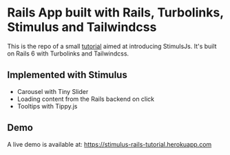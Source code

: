 # Rails App built with Rails, Turbolinks, Stimulus and Tailwindcss

This is the repo of a small [tutorial](http://bit.ly/stimulus-rails) aimed at introducing StimulsJs. It's built on Rails 6 with Turbolinks and Tailwindcss.

## Implemented with Stimulus
- Carousel with Tiny Slider
- Loading content from the Rails backend on click
- Tooltips with Tippy.js

## Demo

A live demo is available at: https://stimulus-rails-tutorial.herokuapp.com

